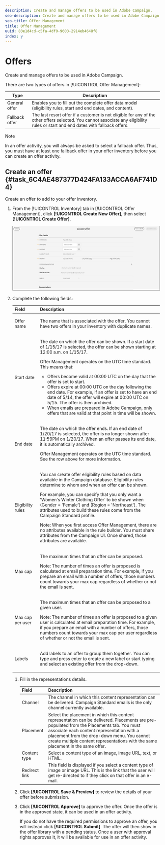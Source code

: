```yaml
---
description: Create and manage offers to be used in Adobe Campaign.
seo-description: Create and manage offers to be used in Adobe Campaign.
seo-title: Offer Management
title: Offer Management
uuid: 83e1d4cd-c5fa-4df0-9603-2914eb4648f8
index: y
---
```


# Offers

Create and manage offers to be used in Adobe Campaign.

There are two types of offers in [!UICONTROL Offer Management]: 

|  Type  | Description  |
|---|---|
|  General offer |Enables you to fill out the complete offer data model (eligibility rules, start and end dates, and content).  |
|  Fallback offer |The last resort offer if a customer is not eligible for any of the other offers selected. You cannot associate any eligibility rules or start and end dates with fallback offers.  |

>[!NOTE]
>
>In an offer activity, you will always be asked to select a fallback offer. Thus, you must have at least one fallback offer in your offer inventory before you can create an offer activity.

## Create an offer {#task_6C4AE487377D424FA133ACCA6AF741D4}

Create an offer to add to your offer inventory.

1. From the [!UICONTROL Inventory] tab in [!UICONTROL Offer Management], click **[!UICONTROL Create New Offer]**, then select **[!UICONTROL Create Offer]**.

   ![](assets/create-offerx.png)

1. Complete the following fields:

    <table id="table_60A4001CE9F34422ACB59FB62C9CBDCD"> 
 <thead> 
  <tr> 
   <th colname="col1" class="entry"> Field </th> 
   <th colname="col2" class="entry"> Description </th> 
  </tr>
 </thead>
 <tbody> 
  <tr> 
   <td colname="col1"> <p>Offer name </p> </td> 
   <td colname="col2"> <p>The name that is associated with the offer. You cannot have two offers in your inventory with duplicate names. </p> </td> 
  </tr> 
  <tr> 
   <td colname="col1"> <p>Start date </p> </td> 
   <td colname="col2"> <p>The date on which the offer can be shown. If a start date of 1/15/17 is selected, the offer can be shown starting at 12:00 a.m. on 1/15/17. </p> <p>Offer Management operates on the UTC time standard. This means that: </p> <p> 
     <ul id="ul_A9D49B4405F34E6DA8FB52A13437F799"> 
      <li id="li_9490D092B235479A981FC2D5DD0B17B4">Offers become valid at 00:00 UTC on the day that the offer is set to start. </li> 
      <li id="li_C28BB1FEB9E1495593826403CF5F67A9">Offers expire at 00:00 UTC on the day following the end date. For example, if an offer is set to have an end date of 5/14, the offer will expire at 00:00 UTC on 5/15. The offer is then archived. </li> 
      <li id="li_D3F7DCD1BF75410A8F4F5BC468B667AB">When emails are prepared in Adobe Campaign, only offers that are valid at that point in time will be shown. </li> 
     </ul> </p> </td> 
  </tr> 
  <tr> 
   <td colname="col1"> <p>End date </p> </td> 
   <td colname="col2"> <p>The date on which the offer ends. If an end date of 1/20/17 is selected, the offer is no longer shown after 11:59PM on 1/20/17. When an offer passes its end date, it is automatically archived. </p><p>Offer Management operates on the UTC time standard. See the row above for more information. </p></td> 
  </tr> 
  <tr> 
   <td colname="col1"> <p>Eligibility rules </p> </td> 
   <td colname="col2"> <p>You can create offer eligibility rules based on data available in the <span class="keyword"> Campaign</span> database. Eligibility rules determine to whom and when an offer can be shown. </p> <p>For example, you can specify that you only want a 'Women's Winter Clothing Offer' to be shown when (Gender = 'Female') and (Region = 'Northeast'). The attributes used to build these rules come from the Campaign Standard profile. </p> <p>Note:  When you first access Offer Management, there are no attributes available in the rule builder. You must share attributes from the Campaign UI. Once shared, those attributes are available. </p></td> 
  </tr> 
  <tr> 
   <td colname="col1"> <p>Max cap </p> </td> 
   <td colname="col2"> <p>The maximum times that an offer can be proposed. </p> <p>Note:  The number of times an offer is proposed is calculated at email preparation time. For example, if you prepare an email with a number of offers, those numbers count towards your max cap regardless of whether or not the email is sent. </p></td> 
  </tr> 
  <tr> 
   <td colname="col1"> <p>Max cap per user </p> </td> 
   <td colname="col2"> <p>The maximum times that an offer can be proposed to a given user. </p> <p>Note:  The number of times an offer is proposed to a given user is calculated at email preparation time. For example, if you prepare an email with a number of offers, those numbers count towards your max cap per user regardless of whether or not the email is sent.</p> </td>
  </tr> 
  <tr> 
   <td colname="col1"> <p>Labels </p> </td> 
   <td colname="col2"> <p>Add labels to an offer to group them together. You can type and press enter to create a new label or start typing and select an existing offer from the drop-down. </p> </td> 
  </tr> 
 </tbody> 
</table>

1. Fill in the representations details.

   |  Field  | Description  |
   |---|---|
   |  Channel  | The channel in which this content representation can be delivered. Campaign Standard emails is the only channel currently available.  |
   |  Placement  | Select the placement in which this content representation can be delivered. Placements are pre-populated from the Placements tab. You must associate each content representation with a placement from the drop-down menu. You cannot create multiple content representations with the same placement in the same offer.  |
   |  Content type  | Select a content type of an image, image URL, text, or HTML.  |
   |  Redirect link  | This field is displayed if you select a content type of image or image URL. This is the link that the user will get re-directed to if they click on that offer in an e-mail.  |

1. Click **[!UICONTROL Save & Preview]** to review the details of your offer before submission.
1. Click **[!UICONTROL Approve]** to approve the offer. Once the offer is in the approved state, it can be used in an offer activity.

   If you do not have the required permissions to approve an offer, you will instead click **[!UICONTROL Submit]**. The offer will then show in the offer library with a pending status. Once a user with approval rights approves it, it will be available for use in an offer activity.
